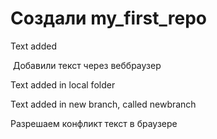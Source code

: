 # Создали my_first_repo

Text added

 Добавили текст через веббраузер

Text added in local folder

Text added in new branch, called newbranch

Разрешаем конфликт текст в браузере
